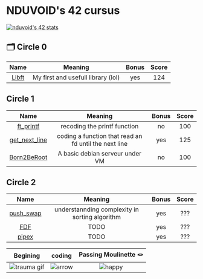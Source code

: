 # NDUVOID's 42 cursus
[![nduvoid's 42 stats](https://badge.mediaplus.ma/blue/nduvoid?1337Badge=off&UM6P=off)](https://github.com/oakoudad/badge42)

## 🗂️ Circle 0
|								Name								|				Meaning					|Bonus	|Score|
|:-----------------------------------------------------------------:|:-------------------------------------:|:-----:|:---:|
| [Libft](https://github.com/Chahalor/40-to-home/tree/main/libft)	| My first and usefull library (lol)	| yes	| 124 |

## Circle 1
|										Name													|						Meaning							|Bonus	|Score|
|:---------------------------------------------------------------------------------------------:|:-----------------------------------------------------:|:-----:|:---:|
| [ft_printf](https://github.com/Chahalor/40-to-home/tree/main/circle-1/ft_printf)				| recoding the printf function							| no	| 100 |
| [get_next_line](https://github.com/Chahalor/40-to-home/tree/main/circle-1/get_next_line)		| coding a function that read an fd until the next line	| yes	| 125 |
| [Born2BeRoot](https://github.com/Chahalor/40-to-home/tree/main/circle-1/Born2BeRoot)			| A basic debian serveur under VM						| no	| 100 |

## Circle 2
|									Name												|					Meaning							|Bonus	|Score|
|:-------------------------------------------------------------------------------------:|:-------------------------------------------------:|:-----:|:---:|
| [push_swap](https://github.com/Chahalor/40-to-home/tree/main/circle-2/push_swap)		| understannding complexity in sorting algorithm	| yes	| ??? |
| [FDF](https://github.com/Chahalor/40-to-home/tree/main/circle-2/FDF)					| TODO	| yes	| ??? |
| [pipex](https://github.com/Chahalor/40-to-home/tree/main/circle-2/pipex)				| TODO	| yes	| ??? |


|							Begining										|		coding	|								Passing Moulinette 🪢							|
|:-------------------------------------------------------------------------:|:-------------:|:-----------------------------------------------------------------------------:|
![trauma gif](https://media1.tenor.com/m/KfL05fPVK-4AAAAd/war-vietnam.gif)	| ![arrow]()	| ![happy](https://media1.tenor.com/m/ej8VbRdpUogAAAAd/happy-jumping-cat.gif)	|
